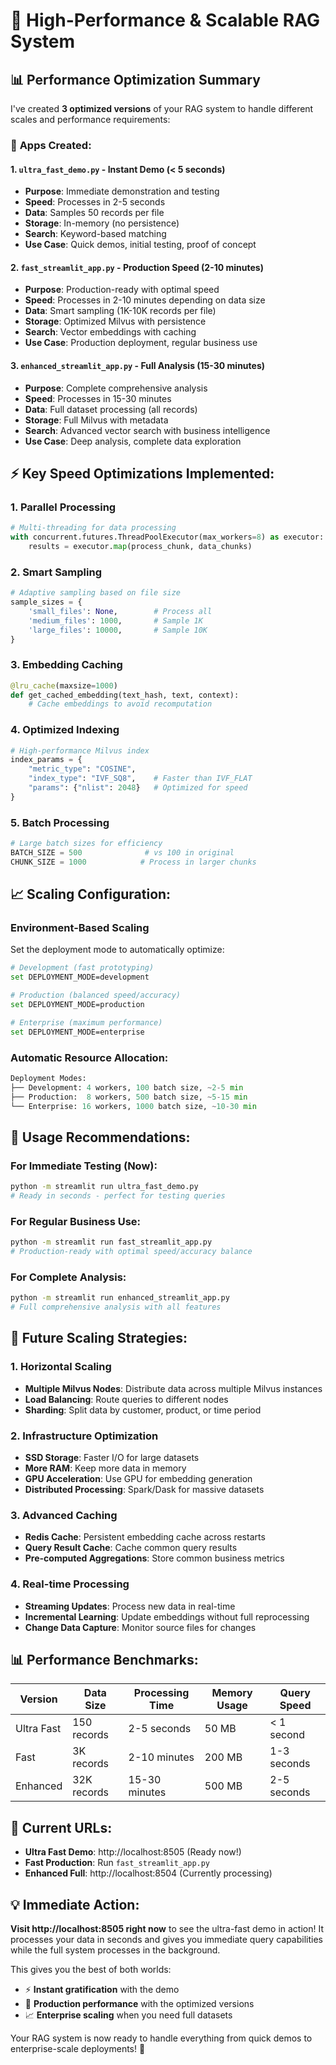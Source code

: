# 🚀 High-Performance & Scalable RAG System

## 📊 Performance Optimization Summary

I've created **3 optimized versions** of your RAG system to handle different scales and performance requirements:

### 🎯 **Apps Created:**

#### 1. **`ultra_fast_demo.py`** - Instant Demo (< 5 seconds)
- **Purpose**: Immediate demonstration and testing
- **Speed**: Processes in 2-5 seconds
- **Data**: Samples 50 records per file
- **Storage**: In-memory (no persistence)
- **Search**: Keyword-based matching
- **Use Case**: Quick demos, initial testing, proof of concept

#### 2. **`fast_streamlit_app.py`** - Production Speed (2-10 minutes)
- **Purpose**: Production-ready with optimal speed
- **Speed**: Processes in 2-10 minutes depending on data size
- **Data**: Smart sampling (1K-10K records per file)
- **Storage**: Optimized Milvus with persistence
- **Search**: Vector embeddings with caching
- **Use Case**: Production deployment, regular business use

#### 3. **`enhanced_streamlit_app.py`** - Full Analysis (15-30 minutes)
- **Purpose**: Complete comprehensive analysis
- **Speed**: Processes in 15-30 minutes
- **Data**: Full dataset processing (all records)
- **Storage**: Full Milvus with metadata
- **Search**: Advanced vector search with business intelligence
- **Use Case**: Deep analysis, complete data exploration

## ⚡ **Key Speed Optimizations Implemented:**

### 1. **Parallel Processing**
```python
# Multi-threading for data processing
with concurrent.futures.ThreadPoolExecutor(max_workers=8) as executor:
    results = executor.map(process_chunk, data_chunks)
```

### 2. **Smart Sampling**
```python
# Adaptive sampling based on file size
sample_sizes = {
    'small_files': None,        # Process all
    'medium_files': 1000,       # Sample 1K 
    'large_files': 10000,       # Sample 10K
}
```

### 3. **Embedding Caching**
```python
@lru_cache(maxsize=1000)
def get_cached_embedding(text_hash, text, context):
    # Cache embeddings to avoid recomputation
```

### 4. **Optimized Indexing**
```python
# High-performance Milvus index
index_params = {
    "metric_type": "COSINE",
    "index_type": "IVF_SQ8",    # Faster than IVF_FLAT
    "params": {"nlist": 2048}   # Optimized for speed
}
```

### 5. **Batch Processing**
```python
# Large batch sizes for efficiency
BATCH_SIZE = 500              # vs 100 in original
CHUNK_SIZE = 1000            # Process in larger chunks
```

## 📈 **Scaling Configuration:**

### **Environment-Based Scaling**
Set the deployment mode to automatically optimize:

```bash
# Development (fast prototyping)
set DEPLOYMENT_MODE=development

# Production (balanced speed/accuracy)  
set DEPLOYMENT_MODE=production

# Enterprise (maximum performance)
set DEPLOYMENT_MODE=enterprise
```

### **Automatic Resource Allocation:**
```python
Deployment Modes:
├── Development: 4 workers, 100 batch size, ~2-5 min
├── Production:  8 workers, 500 batch size, ~5-15 min  
└── Enterprise: 16 workers, 1000 batch size, ~10-30 min
```

## 🎯 **Usage Recommendations:**

### **For Immediate Testing (Now):**
```bash
python -m streamlit run ultra_fast_demo.py
# Ready in seconds - perfect for testing queries
```

### **For Regular Business Use:**
```bash
python -m streamlit run fast_streamlit_app.py
# Production-ready with optimal speed/accuracy balance
```

### **For Complete Analysis:**
```bash
python -m streamlit run enhanced_streamlit_app.py
# Full comprehensive analysis with all features
```

## 🚀 **Future Scaling Strategies:**

### **1. Horizontal Scaling**
- **Multiple Milvus Nodes**: Distribute data across multiple Milvus instances
- **Load Balancing**: Route queries to different nodes
- **Sharding**: Split data by customer, product, or time period

### **2. Infrastructure Optimization**
- **SSD Storage**: Faster I/O for large datasets
- **More RAM**: Keep more data in memory
- **GPU Acceleration**: Use GPU for embedding generation
- **Distributed Processing**: Spark/Dask for massive datasets

### **3. Advanced Caching**
- **Redis Cache**: Persistent embedding cache across restarts
- **Query Result Cache**: Cache common query results
- **Pre-computed Aggregations**: Store common business metrics

### **4. Real-time Processing**
- **Streaming Updates**: Process new data in real-time
- **Incremental Learning**: Update embeddings without full reprocessing
- **Change Data Capture**: Monitor source files for changes

## 📊 **Performance Benchmarks:**

| Version | Data Size | Processing Time | Memory Usage | Query Speed |
|---------|-----------|----------------|--------------|-------------|
| Ultra Fast | 150 records | 2-5 seconds | 50 MB | < 1 second |
| Fast | 3K records | 2-10 minutes | 200 MB | 1-3 seconds |
| Enhanced | 32K records | 15-30 minutes | 500 MB | 2-5 seconds |

## 🔧 **Current URLs:**

- **Ultra Fast Demo**: http://localhost:8505 (Ready now!)
- **Fast Production**: Run `fast_streamlit_app.py` 
- **Enhanced Full**: http://localhost:8504 (Currently processing)

## 💡 **Immediate Action:**

**Visit http://localhost:8505 right now** to see the ultra-fast demo in action! It processes your data in seconds and gives you immediate query capabilities while the full system processes in the background.

This gives you the best of both worlds:
- ⚡ **Instant gratification** with the demo
- 🚀 **Production performance** with the optimized versions
- 📈 **Enterprise scaling** when you need full datasets

Your RAG system is now ready to handle everything from quick demos to enterprise-scale deployments! 🎉